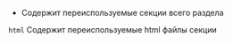 - Содержит переиспользуемые секции всего раздела

`html` Содержит переиспользуемые html файлы секции
